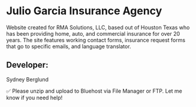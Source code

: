 # Julio Garcia Insurance Agency

Website created for RMA Solutions, LLC, based out of Houston Texas who has been providing home, auto, and commercial insurance for over 20 years. The site features working contact forms, insurance request forms that go to specific emails, and language translator.


## Developer:

Sydney Berglund

✅ Please unzip and upload to Bluehost via File Manager or FTP. Let me know if you need help!
